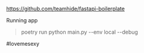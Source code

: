 https://github.com/teamhide/fastapi-boilerplate

Running app

>poetry run python main.py --env local --debug

>
#lovemesexy
